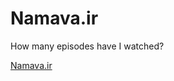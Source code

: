 # Namava.ir

How many episodes have I watched?

[Namava.ir](https://dalirnet.github.io/namava/build/index.html)
